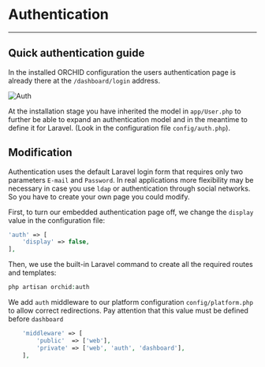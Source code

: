 # Authentication
----------


## Quick authentication guide

In the installed ORCHID configuration the users authentication page is already there at the `/dashboard/login` address.


![Auth](https://orchid.software/img/ui/auth.png)

At the installation stage you have inherited the model in `app/User.php` to further be able to  expand an authentication model and in the meantime to define it for Laravel.
(Look in the configuration file `config/auth.php`).



## Modification

Authentication uses the default Laravel login form that requires only two parameters `E-mail` and `Password`. In real applications more flexibility may be necessary in case you use `ldap` or authentication through social networks. So you have to create your own page you could modify. 
 
First, to turn our embedded authentication page off, we change the `display` value in the configuration file:

```php
'auth' => [
    'display' => false,
],
```
 
 
Then, we use the built-in Laravel command to create all the required routes and templates:

```php
php artisan orchid:auth
```

We add `auth` middleware to our platform configuration `config/platform.php` to allow correct redirections.
Pay attention that this value must be defined before `dashboard`
```php
    'middleware' => [
        'public'  => ['web'],
        'private' => ['web', 'auth', 'dashboard'],
    ],
```
